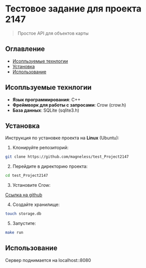 # Тестовое задание для проекта 2147

> Простое API для объектов карты

## Оглавление
- [Исопльзуемые технлогии](#используемые-технлогии)
- [Установка](#установка)
- [Использование](#использование)

## Исопльзуемые технлогии
- **Язык программирования**: C++
- **Фреймворк для работы с запросами**: Crow (crow.h)
- **База данных**: SQLite (sqlite3.h)

## Установка

Инструкция по установке проекта на **Linux** (Ubuntu):

1. Клонируйте репозиторий:
```bash
git clone https://github.com/magneless/test_Project2147
```
2. Перейдите в директорию проекта:
```bash
cd test_Project2147
```

3. Установите Crow:

[Ссылка на github](https://github.com/CrowCpp/Crow?ysclid=m73pfnkuje653932681)

4. Создайте хранилище:
```bash
touch storage.db
```

5. Запустите:
```bash
make run
```

## Использование

Сервер поднимается на localhost::8080

